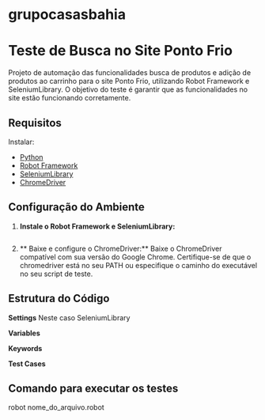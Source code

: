 # grupocasasbahia

# Teste de Busca no Site Ponto Frio
Projeto de automação das funcionalidades busca de produtos e adição de produtos ao carrinho para o site Ponto Frio, utilizando Robot Framework e SeleniumLibrary. O objetivo do teste é garantir que as funcionalidades no site estão funcionando corretamente.


## Requisitos

Instalar:
- [Python](https://www.python.org/downloads/)
- [Robot Framework](https://robotframework.org/#installing)
- [SeleniumLibrary](https://github.com/robotframework/SeleniumLibrary)
- [ChromeDriver](https://sites.google.com/chromium.org/driver/)


## Configuração do Ambiente

1. **Instale o Robot Framework e SeleniumLibrary:**

   ```bash   pip install robotframework seleniumlibrary
   
2. ** Baixe e configure o ChromeDriver:**
Baixe o ChromeDriver compatível com sua versão do Google Chrome.
Certifique-se de que o chromedriver está no seu PATH ou especifique o caminho do executável no seu script de teste.

## Estrutura do Código
**Settings**
Neste caso SeleniumLibrary

**Variables**

**Keywords**

**Test Cases**

## Comando para executar os testes
robot nome_do_arquivo.robot
